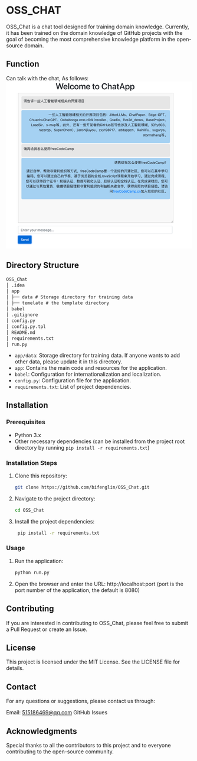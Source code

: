 # OSS_CHAT
OSS_Chat is a chat tool designed for training domain knowledge. Currently, it has been trained on the domain knowledge of GitHub projects with the goal of becoming the most comprehensive knowledge platform in the open-source domain.

## Function
Can talk with the chat, As follows:
![img.png](asset/img.png)

## Directory Structure
```
OSS_Chat
│ .idea
│ app
│ ├── data # Storage directory for training data
│ ├── temelate # the template directory
│ babel
│ .gitignore
│ config.py
│ config.py.tpl
│ README.md
│ requirements.txt
│ run.py
```

- `app/data`: Storage directory for training data. If anyone wants to add other data, please update it in this directory.
- `app`: Contains the main code and resources for the application.
- `babel`: Configuration for internationalization and localization.
- `config.py`: Configuration file for the application.
- `requirements.txt`: List of project dependencies.

## Installation

### Prerequisites

- Python 3.x
- Other necessary dependencies (can be installed from the project root directory by running `pip install -r requirements.txt`)

### Installation Steps

1. Clone this repository:

   ```bash
   git clone https://github.com/bifenglin/OSS_Chat.git
    ```
2. Navigate to the project directory:

   ```bash
   cd OSS_Chat
   ```
3. Install the project dependencies:

   ```bash
    pip install -r requirements.txt
    ```

### Usage

1. Run the application:

   ```bash
   python run.py
   ```
   
2. Open the browser and enter the URL: http://localhost:port (port is the port number of the application, the default is 8080)


## Contributing
If you are interested in contributing to OSS_Chat, please feel free to submit a Pull Request or create an Issue.

## License
This project is licensed under the MIT License. See the LICENSE file for details.

## Contact 
For any questions or suggestions, please contact us through:

Email: 515186469@qq.com
GitHub Issues

## Acknowledgments
Special thanks to all the contributors to this project and to everyone contributing to the open-source community.
